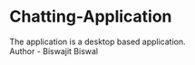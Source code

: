 # Chatting-Application
The application is a desktop based application.
<br>
Author - Biswajit Biswal
